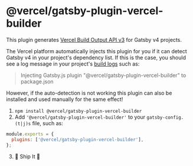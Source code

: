 # @vercel/gatsby-plugin-vercel-builder

This plugin generates [Vercel Build Output API v3](https://vercel.com/docs/build-output-api/v3) for Gatsby v4 projects.

The Vercel platform automatically injects this plugin for you if it can detect Gatsby v4 in your project's dependency list. If this is the case, you should see a log message in your project's [build logs](https://vercel.com/docs/concepts/deployments/logs#build-logs) such as:

> Injecting Gatsby.js plugin "@vercel/gatsby-plugin-vercel-builder" to package.json

However, if the auto-detection is not working this plugin can also be installed and used manually for the same effect!

1. `npm install @vercel/gatsby-plugin-vercel-builder`
2. Add `'@vercel/gatsby-plugin-vercel-builder'` to your `gatsby-config.(t|j)s` file, such as:

```js
module.exports = {
  plugins: ['@vercel/gatsby-plugin-vercel-builder'],
};
```

3. 🚀 Ship It 🎉
